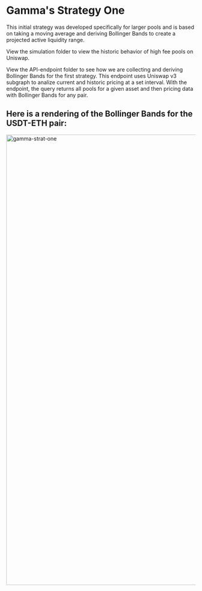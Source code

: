 # Gamma's Strategy One
This initial strategy was developed specifically for larger pools and is based on taking a moving average and deriving Bollinger Bands to create a projected active liquidity range.

View the simulation folder to view the historic behavior of high fee pools on Uniswap.

View the API-endpoint folder to see how we are collecting and deriving Bollinger Bands for the first strategy. This endpoint uses Uniswap v3 subgraph to analize current and historic pricing at a set interval. With the endpoint, the query returns all pools for a given asset and then pricing data with Bollinger Bands for any pair.



## Here is a rendering of the Bollinger Bands for the USDT-ETH pair:

<img width="1200" alt="gamma-strat-one" src="https://user-images.githubusercontent.com/80003108/118528962-f6a06a80-b710-11eb-8999-55fd5b7ce6ee.png">





